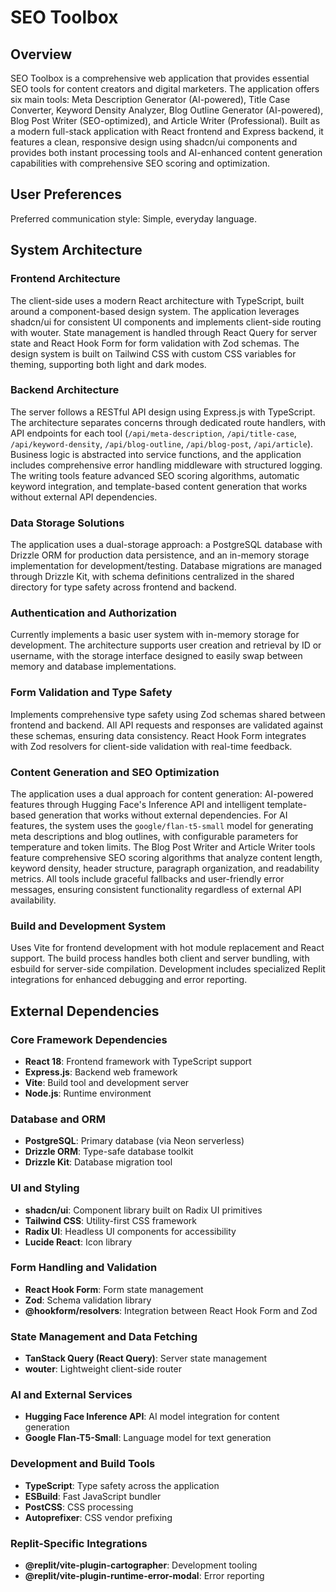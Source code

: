 # SEO Toolbox

## Overview

SEO Toolbox is a comprehensive web application that provides essential SEO tools for content creators and digital marketers. The application offers six main tools: Meta Description Generator (AI-powered), Title Case Converter, Keyword Density Analyzer, Blog Outline Generator (AI-powered), Blog Post Writer (SEO-optimized), and Article Writer (Professional). Built as a modern full-stack application with React frontend and Express backend, it features a clean, responsive design using shadcn/ui components and provides both instant processing tools and AI-enhanced content generation capabilities with comprehensive SEO scoring and optimization.

## User Preferences

Preferred communication style: Simple, everyday language.

## System Architecture

### Frontend Architecture
The client-side uses a modern React architecture with TypeScript, built around a component-based design system. The application leverages shadcn/ui for consistent UI components and implements client-side routing with wouter. State management is handled through React Query for server state and React Hook Form for form validation with Zod schemas. The design system is built on Tailwind CSS with custom CSS variables for theming, supporting both light and dark modes.

### Backend Architecture
The server follows a RESTful API design using Express.js with TypeScript. The architecture separates concerns through dedicated route handlers, with API endpoints for each tool (`/api/meta-description`, `/api/title-case`, `/api/keyword-density`, `/api/blog-outline`, `/api/blog-post`, `/api/article`). Business logic is abstracted into service functions, and the application includes comprehensive error handling middleware with structured logging. The writing tools feature advanced SEO scoring algorithms, automatic keyword integration, and template-based content generation that works without external API dependencies.

### Data Storage Solutions
The application uses a dual-storage approach: a PostgreSQL database with Drizzle ORM for production data persistence, and an in-memory storage implementation for development/testing. Database migrations are managed through Drizzle Kit, with schema definitions centralized in the shared directory for type safety across frontend and backend.

### Authentication and Authorization
Currently implements a basic user system with in-memory storage for development. The architecture supports user creation and retrieval by ID or username, with the storage interface designed to easily swap between memory and database implementations.

### Form Validation and Type Safety
Implements comprehensive type safety using Zod schemas shared between frontend and backend. All API requests and responses are validated against these schemas, ensuring data consistency. React Hook Form integrates with Zod resolvers for client-side validation with real-time feedback.

### Content Generation and SEO Optimization
The application uses a dual approach for content generation: AI-powered features through Hugging Face's Inference API and intelligent template-based generation that works without external dependencies. For AI features, the system uses the `google/flan-t5-small` model for generating meta descriptions and blog outlines, with configurable parameters for temperature and token limits. The Blog Post Writer and Article Writer tools feature comprehensive SEO scoring algorithms that analyze content length, keyword density, header structure, paragraph organization, and readability metrics. All tools include graceful fallbacks and user-friendly error messages, ensuring consistent functionality regardless of external API availability.

### Build and Development System
Uses Vite for frontend development with hot module replacement and React support. The build process handles both client and server bundling, with esbuild for server-side compilation. Development includes specialized Replit integrations for enhanced debugging and error reporting.

## External Dependencies

### Core Framework Dependencies
- **React 18**: Frontend framework with TypeScript support
- **Express.js**: Backend web framework
- **Vite**: Build tool and development server
- **Node.js**: Runtime environment

### Database and ORM
- **PostgreSQL**: Primary database (via Neon serverless)
- **Drizzle ORM**: Type-safe database toolkit
- **Drizzle Kit**: Database migration tool

### UI and Styling
- **shadcn/ui**: Component library built on Radix UI primitives
- **Tailwind CSS**: Utility-first CSS framework
- **Radix UI**: Headless UI components for accessibility
- **Lucide React**: Icon library

### Form Handling and Validation
- **React Hook Form**: Form state management
- **Zod**: Schema validation library
- **@hookform/resolvers**: Integration between React Hook Form and Zod

### State Management and Data Fetching
- **TanStack Query (React Query)**: Server state management
- **wouter**: Lightweight client-side router

### AI and External Services
- **Hugging Face Inference API**: AI model integration for content generation
- **Google Flan-T5-Small**: Language model for text generation

### Development and Build Tools
- **TypeScript**: Type safety across the application
- **ESBuild**: Fast JavaScript bundler
- **PostCSS**: CSS processing
- **Autoprefixer**: CSS vendor prefixing

### Replit-Specific Integrations
- **@replit/vite-plugin-cartographer**: Development tooling
- **@replit/vite-plugin-runtime-error-modal**: Error reporting
